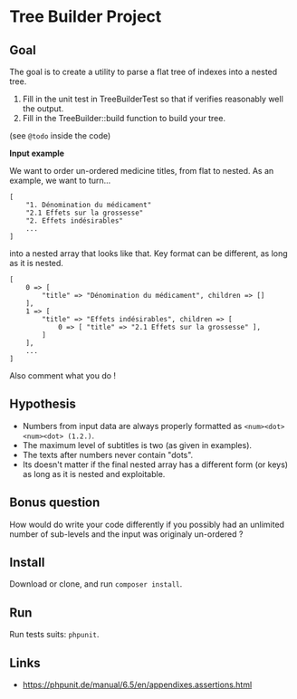 # Tree Builder Project

## Goal

The goal is to create a utility to parse a flat tree of indexes into a nested tree.

1. Fill in the unit test in TreeBuilderTest so that if verifies reasonably well the output.
2. Fill in the TreeBuilder::build function to build your tree.

(see `@todo` inside the code)

**Input example**

We want to order un-ordered medicine titles, from flat to nested. As an example, we want to turn...

```
[
    "1. Dénomination du médicament"
    "2.1 Effets sur la grossesse"
    "2. Effets indésirables"
    ...
]
```

into a nested array that looks like that. Key format can be different, as long as it is nested.

```
[
    0 => [
        "title" => "Dénomination du médicament", children => []
    ],
    1 => [
        "title" => "Effets indésirables", children => [
            0 => [ "title" => "2.1 Effets sur la grossesse" ],
        ]
    ],
    ...
]
```

Also comment what you do !

## Hypothesis

- Numbers from input data are always properly formatted as `<num><dot><num><dot> (1.2.)`.
- The maximum level of subtitles is two (as given in examples).
- The texts after numbers never contain "dots".
- Its doesn't matter if the final nested array has a different form (or keys) as long as it is nested and exploitable.

## Bonus question

How would do write your code differently if you possibly had an unlimited number of sub-levels and the input was originaly un-ordered ?

## Install

Download or clone, and run `composer install`.

## Run

Run tests suits: `phpunit`.

## Links

- https://phpunit.de/manual/6.5/en/appendixes.assertions.html
